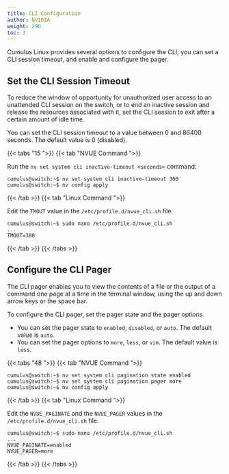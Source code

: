 ```yaml
---
title: CLI Configuration
author: NVIDIA
weight: 290
toc: 3
---
```

Cumulus Linux provides several options to configure the CLI; you can set a CLI session timeout, and enable and configure the pager.

## Set the CLI Session Timeout

To reduce the window of opportunity for unauthorized user access to an unattended CLI session on the switch, or to end an inactive session and release the resources associated with it, set the CLI session to exit after a certain amount of idle time.

You can set the CLI session timeout to a value between 0 and 86400 seconds. The default value is 0 (disabled).

{{< tabs "15 ">}}
{{< tab "NVUE Command ">}}

Run the `nv set system cli inactive-timeout <seconds>` command:

```
cumulus@switch:~$ nv set system cli inactive-timeout 300
cumulus@switch:~$ nv config apply
```

{{< /tab >}}
{{< tab "Linux Command ">}}

Edit the `TMOUT` value in the `/etc/profile.d/nvue_cli.sh` file.

```
cumulus@switch:~$ sudo nano /etc/profile.d/nvue_cli.sh
...
TMOUT=300
```

{{< /tab >}}
{{< /tabs >}}

## Configure the CLI Pager

The CLI pager enables you to view the contents of a file or the output of a command one page at a time in the terminal window, using the up and down arrow keys or the space bar.

To configure the CLI pager, set the pager state and the pager options.

- You can set the pager state to `enabled`, `disabled`, or `auto`. The default value is `auto`.
- You can set the pager options to `more`, `less`, or `vim`. The default value is `less`.

{{< tabs "48 ">}}
{{< tab "NVUE Command ">}}

```
cumulus@switch:~$ nv set system cli pagination state enabled
cumulus@switch:~$ nv set system cli pagination pager more
cumulus@switch:~$ nv config apply
```

{{< /tab >}}
{{< tab "Linux Command ">}}

Edit the `NVUE_PAGINATE` and the `NVUE_PAGER` values in the `/etc/profile.d/nvue_cli.sh` file.

```
cumulus@switch:~$ sudo nano /etc/profile.d/nvue_cli.sh
...
NVUE_PAGINATE=enabled
NVUE_PAGER=more
```

{{< /tab >}}
{{< /tabs >}}
